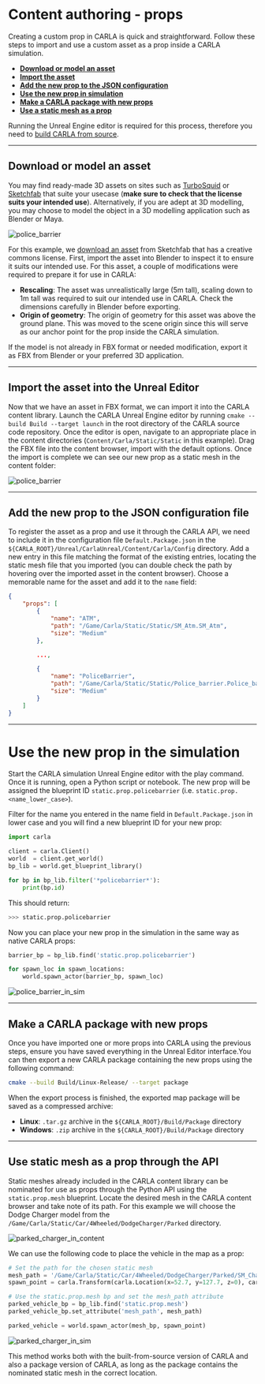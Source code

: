 # Content authoring - props

Creating a custom prop in CARLA is quick and straightforward. Follow these steps to import and use a custom asset as a prop inside a CARLA simulation.

* __[Download or model an asset](#download-or-model-an-asset)__ 
* __[Import the asset](#import-the-asset-into-the-unreal-editor)__ 
* __[Add the new prop to the JSON configuration](#add-the-new-prop-to-the-json-configuration-file)__ 
* __[Use the new prop in simulation](#use-the-new-prop-in-the-simulation)__
* __[Make a CARLA package with new props](#make-a-carla-package-with-new-props)__ 
* __[Use a static mesh as a prop](#use-static-mesh-as-a-prop-through-the-api)__ 

Running the Unreal Engine editor is required for this process, therefore you need to [build CARLA from source](build_carla.md).

---

## Download or model an asset

You may find ready-made 3D assets on sites such as [TurboSquid](https://www.turbosquid.com/) or [Sketchfab](https://sketchfab.com/) that suite your usecase (**make sure to check that the license suits your intended use**). Alternatively, if you are adept at 3D modelling, you may choose to model the object in a 3D modelling application such as Blender or Maya.

![police_barrier](img/content/police_barrier_model.png)

For this example, we [download an asset](https://skfb.ly/ozJB6) from Sketchfab that has a creative commons license. First, import the asset into Blender to inspect it to ensure it suits our intended use. For this asset, a couple of modifications were required to prepare it for use in CARLA:

* __Rescaling__: The asset was unrealistically large (5m tall), scaling down to 1m tall was required to suit our intended use in CARLA. Check the dimensions carefully in Blender before exporting.
* __Origin of geometry__: The origin of geometry for this asset was above the ground plane. This was moved to the scene origin since this will serve as our anchor point for the prop inside the CARLA simulation.

If the model is not already in FBX format or needed modification, export it as FBX from Blender or your preferred 3D application.

---

## Import the asset into the Unreal Editor

Now that we have an asset in FBX format, we can import it into the CARLA content library. Launch the CARLA Unreal Engine editor by running `cmake --build Build --target launch` in the root directory of the CARLA source code repository. Once the editor is open, navigate to an appropriate place in the content directories (`Content/Carla/Static/Static` in this example). Drag the FBX file into the content browser, import with the default options. Once the import is complete we can see our new prop as a static mesh in the content folder:

![police_barrier](img/content/police_barrier_imported_ue5.png)

---

## Add the new prop to the JSON configuration file

To register the asset as a prop and use it through the CARLA API, we need to include it in the configuration file `Default.Package.json` in the `${CARLA_ROOT}/Unreal/CarlaUnreal/Content/Carla/Config` directory. Add a new entry in this file matching the format of the existing entries, locating the static mesh file that you imported (you can double check the path by hovering over the imported asset in the content browser). Choose a memorable name for the asset and add it to the `name` field:

```json
{
	"props": [
		{
			"name": "ATM",
			"path": "/Game/Carla/Static/Static/SM_Atm.SM_Atm",
			"size": "Medium"
		},

        ...,

		{
			"name": "PoliceBarrier",
			"path": "/Game/Carla/Static/Static/Police_barrier.Police_barrier",
			"size": "Medium"
		}
	]
}
```

---

# Use the new prop in the simulation

Start the CARLA simulation Unreal Engine editor with the play command. Once it is running, open a Python script or notebook. The new prop will be assigned the blueprint ID `static.prop.policebarrier` (i.e. `static.prop.<name_lower_case>`).

Filter for the name you entered in the name field in `Default.Package.json` in lower case and you will find a new blueprint ID for your new prop:

```py
import carla

client = carla.Client()
world  = client.get_world()
bp_lib = world.get_blueprint_library()

for bp in bp_lib.filter('*policebarrier*'):
    print(bp.id)
```

This should return:

```sh
>>> static.prop.policebarrier
```

Now you can place your new prop in the simulation in the same way as native CARLA props:

```py
barrier_bp = bp_lib.find('static.prop.policebarrier')

for spawn_loc in spawn_locations:
	world.spawn_actor(barrier_bp, spawn_loc)

```

![police_barrier_in_sim](img/content/police_barriers_sim_ue5.png)

---

## Make a CARLA package with new props

Once you have imported one or more props into CARLA using the previous steps, ensure you have saved everything in the Unreal Editor interface.You can then export a new CARLA package containing the new props using the following command:

```sh
cmake --build Build/Linux-Release/ --target package
```

When the export process is finished, the exported map package will be saved as a compressed archive:

* **Linux**: `.tar.gz` archive in the `${CARLA_ROOT}/Build/Package` directory
* **Windows**: `.zip` archive in the `${CARLA_ROOT}/Build/Package` directory

---

## Use static mesh as a prop through the API

Static meshes already included in the CARLA content library can be nominated for use as props through the Python API using the `static.prop.mesh` blueprint. Locate the desired mesh in the CARLA content browser and take note of its path. For this example we will choose the Dodge Charger model from the `/Game/Carla/Static/Car/4Wheeled/DodgeCharger/Parked` directory. 

![parked_charger_in_content](img/content/charger_parked_ue5.png)

We can use the following code to place the vehicle in the map as a prop:

```py
# Set the path for the chosen static mesh
mesh_path = '/Game/Carla/Static/Car/4Wheeled/DodgeCharger/Parked/SM_ChargerParked.SM_ChargerParked'
spawn_point = carla.Transform(carla.Location(x=52.7, y=127.7, z=0), carla.Rotation())

# Use the static.prop.mesh bp and set the mesh_path attribute
parked_vehicle_bp = bp_lib.find('static.prop.mesh')
parked_vehicle_bp.set_attribute('mesh_path', mesh_path)

parked_vehicle = world.spawn_actor(mesh_bp, spawn_point)
```

![parked_charger_in_sim](img/content/charger_in_sim_ue5.png)

This method works both with the built-from-source version of CARLA and also a package version of CARLA, as long as the package contains the nominated static mesh in the correct location. 